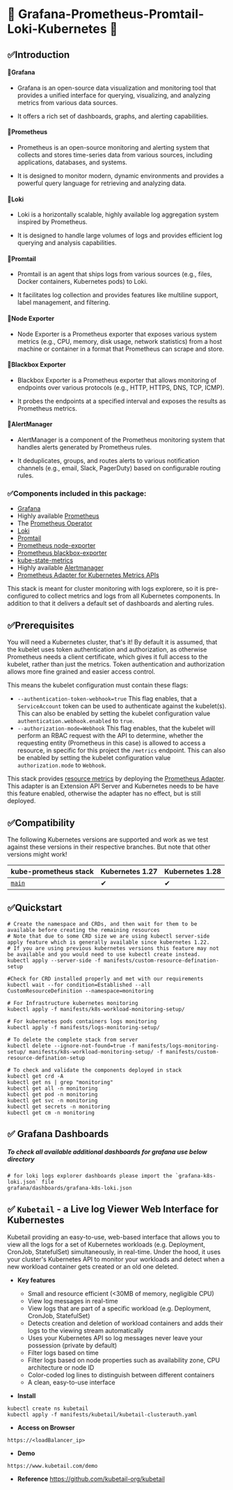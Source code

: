 # 🚀 Grafana-Prometheus-Promtail-Loki-Kubernetes 🚀

## ✅Introduction

#### 📌Grafana

- Grafana is an open-source data visualization and monitoring tool that provides a unified interface for querying, visualizing, and analyzing metrics from various data sources. 

- It offers a rich set of dashboards, graphs, and alerting capabilities.

#### 📌Prometheus

- Prometheus is an open-source monitoring and alerting system that collects and stores time-series data from various sources, including applications, databases, and systems. 

- It is designed to monitor modern, dynamic environments and provides a powerful query language for retrieving and analyzing data.

#### 📌Loki

- Loki is a horizontally scalable, highly available log aggregation system inspired by Prometheus. 

- It is designed to handle large volumes of logs and provides efficient log querying and analysis capabilities.

#### 📌Promtail

- Promtail is an agent that ships logs from various sources (e.g., files, Docker containers, Kubernetes pods) to Loki. 

- It facilitates log collection and provides features like multiline support, label management, and filtering.

#### 📌Node Exporter

- Node Exporter is a Prometheus exporter that exposes various system metrics (e.g., CPU, memory, disk usage, network statistics) from a host machine or container in a format that Prometheus can scrape and store.

#### 📌Blackbox Exporter

- Blackbox Exporter is a Prometheus exporter that allows monitoring of endpoints over various protocols (e.g., HTTP, HTTPS, DNS, TCP, ICMP). 

- It probes the endpoints at a specified interval and exposes the results as Prometheus metrics.

#### 📌AlertManager

- AlertManager is a component of the Prometheus monitoring system that handles alerts generated by Prometheus rules. 

- It deduplicates, groups, and routes alerts to various notification channels (e.g., email, Slack, PagerDuty) based on configurable routing rules.

### ✅Components included in this package:

* [Grafana](https://grafana.com/)
* Highly available [Prometheus](https://prometheus.io/)
* The [Prometheus Operator](https://github.com/prometheus-operator/prometheus-operator)
* [Loki](https://grafana.com/oss/loki/)
* [Promtail](https://grafana.com/docs/loki/latest/send-data/promtail/installation/)
* [Prometheus node-exporter](https://github.com/prometheus/node_exporter)
* [Prometheus blackbox-exporter](https://github.com/prometheus/blackbox_exporter)
* [kube-state-metrics](https://github.com/kubernetes/kube-state-metrics)
* Highly available [Alertmanager](https://github.com/prometheus/alertmanager)
* [Prometheus Adapter for Kubernetes Metrics APIs](https://github.com/kubernetes-sigs/prometheus-adapter)

This stack is meant for cluster monitoring with logs explorere, so it is pre-configured to collect metrics and logs from all Kubernetes components. In addition to that it delivers a default set of dashboards and alerting rules. 

## ✅Prerequisites

You will need a Kubernetes cluster, that's it! By default it is assumed, that the kubelet uses token authentication and authorization, as otherwise Prometheus needs a client certificate, which gives it full access to the kubelet, rather than just the metrics. Token authentication and authorization allows more fine grained and easier access control.

This means the kubelet configuration must contain these flags:

* `--authentication-token-webhook=true` This flag enables, that a `ServiceAccount` token can be used to authenticate against the kubelet(s). This can also be enabled by setting the kubelet configuration value `authentication.webhook.enabled` to `true`.
* `--authorization-mode=Webhook` This flag enables, that the kubelet will perform an RBAC request with the API to determine, whether the requesting entity (Prometheus in this case) is allowed to access a resource, in specific for this project the `/metrics` endpoint. This can also be enabled by setting the kubelet configuration value `authorization.mode` to `Webhook`.

This stack provides [resource metrics](https://github.com/kubernetes/metrics#resource-metrics-api) by deploying
the [Prometheus Adapter](https://github.com/kubernetes-sigs/prometheus-adapter).
This adapter is an Extension API Server and Kubernetes needs to be have this feature enabled, otherwise the adapter has
no effect, but is still deployed.

## ✅Compatibility

The following Kubernetes versions are supported and work as we test against these versions in their respective branches. But note that other versions might work!

| kube-prometheus stack                                                      | Kubernetes 1.27 | Kubernetes 1.28 |
| -------------------------------------------------------------------------- | --------------- | --------------- |
| [`main`](https://github.com/prometheus-operator/kube-prometheus/tree/main) | ✔               | ✔               |

## ✅Quickstart

```shell
# Create the namespace and CRDs, and then wait for them to be available before creating the remaining resources
# Note that due to some CRD size we are using kubectl server-side apply feature which is generally available since kubernetes 1.22.
# If you are using previous kubernetes versions this feature may not be available and you would need to use kubectl create instead.
kubectl apply --server-side -f manifests/custom-resource-defination-setup

#Check for CRD installed properly and met with our requirements
kubectl wait --for condition=Established --all CustomResourceDefinition --namespace=monitoring

# For Infrastructure kubernetes monitoring 
kubectl apply -f manifests/k8s-workload-monitoring-setup/

# For kubernetes pods containers logs monitoring
kubectl apply -f manifests/logs-monitoring-setup/
```

```shell
# To delete the complete stack from server
kubectl delete --ignore-not-found=true -f manifests/logs-monitoring-setup/ manifests/k8s-workload-monitoring-setup/ -f manifests/custom-resource-defination-setup
```

```shell
# To check and validate the components deployed in stack
kubectl get crd -A
kubectl get ns | grep "monitoring"
kubectl get all -n monitoring
kubectl get pod -n monitoring
kubectl get svc -n monitoring
kubectl get secrets -n monitoring
kubectl get cm -n monitoring
```

## ✅ Grafana Dashboards

##### To check all available additional dashboards for grafana use below directory

```
# for loki logs explorer dashboards please import the `grafana-k8s-loki.json` file 
grafana/dashboards/grafana-k8s-loki.json

```

## ✅ `Kubetail` - a Live log Viewer Web Interface for Kubernestes
Kubetail providing an easy-to-use, web-based interface that allows you to view all the logs for a set of Kubernetes workloads (e.g. Deployment, CronJob, StatefulSet) simultaneously, in real-time. Under the hood, it uses your cluster's Kubernetes API to monitor your workloads and detect when a new workload container gets created or an old one deleted.

- **Key features**
    - Small and resource efficient (<30MB of memory, negligible CPU)
    - View log messages in real-time
    - View logs that are part of a specific workload (e.g. Deployment, CronJob, StatefulSet)
    - Detects creation and deletion of workload containers and adds their logs to the viewing stream automatically
    - Uses your Kubernetes API so log messages never leave your possession (private by default)
    - Filter logs based on time
    - Filter logs based on node properties such as availability zone, CPU architecture or node ID
    - Color-coded log lines to distinguish between different containers
    - A clean, easy-to-use interface

- **Install**

```
kubectl create ns kubetail
kubectl apply -f manifests/kubetail/kubetail-clusterauth.yaml

```

- **Access on Browser**

```
https://<loadBalancer_ip>

```

- **Demo**

```
https://www.kubetail.com/demo

```

- **Reference**
https://github.com/kubetail-org/kubetail


